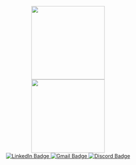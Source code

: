 <div id="header" align="center">
  <img src="https://media.giphy.com/media/QuDgW7dXQfCZiWVXD4/giphy.gif" width="200"/>
</div>

<div id="header" align="center">
  <img src="https://media.giphy.com/media/lkmM9NBSGUbKde24c9/giphy.gif" width="200"/>
</div>
<div id="badges" align="center">
  <a href="www.linkedin.com/in/rgbg">
    <img src="https://img.shields.io/badge/LinkedIn-blue?style=for-the-badge&logo=linkedin&logoColor=white" alt="LinkedIn Badge"/>
  </a>
   <a href="mailto: battleangel2000@gmail.com">
    <img src="https://img.shields.io/badge/Gmail-D14836?style=for-the-badge&logo=gmail&logoColor=white" alt="Gmail Badge"/>
  </a>
  <a href="discordapp.com/users/702354309748097084">
    <img src="https://img.shields.io/badge/Discord-purple?style=for-the-badge&logo=discord&logoColor=white" alt="Discord Badge"/>
  </a>
</div>
<div id="badges">
<img src="https://komarev.com/ghpvc/?username=github.com/raybgomez&style=flat-square&color=blue" alt=""/>  
</div>



